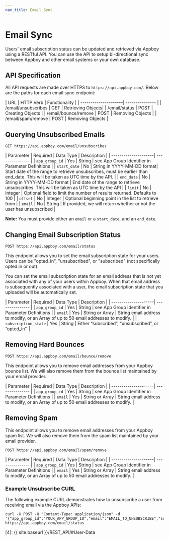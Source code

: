 ```yaml
---
nav_title: Email Sync
---
```

# Email Sync

Users' email subscription status can be updated and retrieved via Appboy using a RESTful API. You can use the API to setup bi-directional sync between Appboy and other email systems or your own database.

## API Specification

All API requests are made over HTTPS to `https://api.appboy.com/`. Below are the paths for each email sync endpoint:

| URL | HTTP Verb | Functionality |
| ---------------------| --------------- |
| /email/unsubscribes | GET | Retrieving Objects|
| /email/status | POST | Creating Objects |
| /email/bounce/remove | POST | Removing Objects |
| /email/spam/remove | POST | Removing Objects |

## Querying Unsubscribed Emails

`GET https://api.appboy.com/email/unsubscribes`

| Parameter | Required | Data Type | Description |
| ---------------------| --------------- |
| `app_group_id` | Yes | String | see App Group Identifier in Parameter Definitions |
| `start_date` | No | String in YYYY-MM-DD format| Start date of the range to retrieve unsubscribes, must be earlier than end_date. This will be taken as UTC time by the API. |
| `end_date` | No | String in YYYY-MM-DD format | End date of the range to retrieve unsubscribes. This will be taken as UTC time by the API |
| `limit` | No | Integer | Optional field to limit the number of results returned. Defaults to 100 |
| `offset` | No | Integer | Optional beginning point in the list to retrieve from |
| `email` | No | String | If provided, we will return whether or not the user has unsubscribed |

__Note:__ You must provide either an `email` or a `start_date`, and an `end_date`.

## Changing Email Subscription Status

`POST https://api.appboy.com/email/status`

This endpoint allows you to set the email subscription state for your users. Users can be "opted_in", "unsubscribed", or "subscribed" (not specifically opted in or out).

You can set the email subscription state for an email address that is not yet associated with any of your users within Appboy. When that email address is subsequently associated with a user, the email subscription state that you uploaded will be automatically set.


| Parameter | Required | Data Type | Description |
| ---------------------| --------------- |
| `app_group_id` | Yes | String | see App Group Identifier in Parameter Definitions |
| `email` | Yes | String or Array | String email address to modify, or an Array of up to 50 email addresses to modify. |
| `subscription_state` | Yes | String | Either “subscribed”, “unsubscribed”, or “opted_in”. |

## Removing Hard Bounces

`POST https://api.appboy.com/email/bounce/remove`

This endpoint allows you to remove email addresses from your Appboy bounce list. We will also remove them from the bounce list maintained by your email provider.

| Parameter | Required | Data Type | Description |
| ---------------------| --------------- |
| `app_group_id` | Yes | String | see App Group Identifier in Parameter Definitions |
| `email` | Yes | String or Array | String email address to modify, or an Array of up to 50 email addresses to modify. |

## Removing Spam

This endpoint allows you to remove email addresses from your Appboy spam list. We will also remove them from the spam list maintained by your email provider.

`POST https://api.appboy.com/email/spam/remove`

| Parameter | Required | Data Type | Description |
| ---------------------| --------------- |
| `app_group_id` | Yes | String | see App Group Identifier in Parameter Definitions |
| `email` | Yes | String or Array | String email address to modify, or an Array of up to 50 email addresses to modify. |

### Example Unsubscribe CURL

The following example CURL demonstrates how to unsubscribe a user from receiving email via the Appboy APIs:

```
curl -X POST -H "Content-Type: application/json" -d '{"app_group_id":"YOUR_APP_GROUP_ID","email":"EMAIL_TO_UNSUBSCRIBE","subscription_state":"unsubscribed"}' https://api.appboy.com/email/status
```

[4]: {{ site.baseurl }}/REST_API/#User-Data
